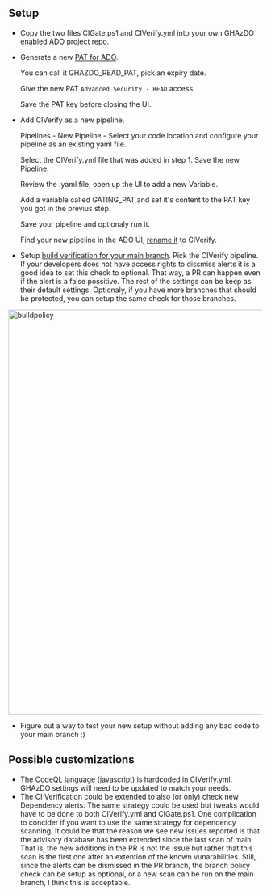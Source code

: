 ## Setup

- Copy the two files CIGate.ps1 and CIVerify.yml into your own GHAzDO enabled ADO project repo.

- Generate a new [PAT for ADO](https://learn.microsoft.com/en-us/azure/devops/organizations/accounts/use-personal-access-tokens-to-authenticate).
  
  You can call it GHAZDO_READ_PAT, pick an expiry date.

  Give the new PAT ```Advanced Security - READ``` access.

  Save the PAT key before closing the UI.


- Add CIVerify as a new pipeline.
  
  Pipelines - New Pipeline - Select your code location and configure your pipeline as an existing yaml file.

  Select the CIVerify.yml file that was added in step 1.  Save the new Pipeline.

  Review the .yaml file, open up the UI to add a new Variable.

  Add a variable called GATING_PAT and set it's content to the PAT key you got in the previus step.

  Save your pipeline and optionaly run it.

  Find your new pipeline in the ADO UI, [rename it](https://learn.microsoft.com/en-us/azure/devops/pipelines/customize-pipeline?view=azure-devops#pipeline-settings) to CIVerify.

- Setup [build verification for your main branch](https://learn.microsoft.com/en-us/azure/devops/repos/git/branch-policies?view=azure-devops&tabs=browser#build-validation). Pick the CIVerify pipeline. If your developers does not have access rights to dissmiss alerts it is a good idea to set this check to optional. That way, a PR can happen even if the alert is a false possitive. The rest of the settings can be keep as their default settings.
Optionaly, if you have more branches that should be protected, you can setup the same check for those branches. 

<img width="800" alt="buildpolicy" src="https://github.com/microsoft/GHAzDO-Resources/assets/106392052/74801e80-46e1-4d05-97b1-5f11396330e1">


- Figure out a way to test your new setup without adding any bad code to your main branch :) 

## Possible customizations
- The CodeQL language (javascript) is hardcoded in CIVerify.yml. GHAzDO settings will need to be updated to match your needs. 
- The CI Verification could be extended to also (or only) check new Dependency alerts. The same strategy could be used but tweaks would have to be done to both CIVerify.yml and CIGate.ps1. 
One complication to concider if you want to use the same strategy for dependency scanning. It could be that the reason we see new issues reported is that the advisory database has been extended since the last scan of main. That is, the new additions in the PR is not the issue but rather that this scan is the first one after an extention of the known vunarabilities. Still, since the alerts can be dismissed in the PR branch, the branch policy check can be setup as optional, or a new scan can be run on the main branch, I think this is acceptable. 


   
